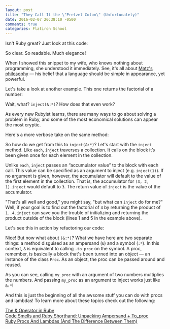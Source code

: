 ```yaml
---
layout: post
title: "They Call It the \"Pretzel Colon\" (Unfortunately)"
date: 2016-02-07 20:38:10 -0500
comments: true
categories: Flatiron School
---
```

Isn't Ruby great? Just look at this code:</p>
<script src="//repl.it/embed/Bk8h/1.js"></script>
<p>So clear. So readable. Much elegance!</p>
<p>When I showed this snippet to my wife, who knows nothing about programming, she understood it immediately. See, it's all about <a href="https://www.ruby-lang.org/en/about/" target="_blank">Matz's philosophy</a> — his belief that a language should be simple in appearance, yet powerful.</p>
<p>Let's take a look at another example. This one returns the factorial of a number:</p>
<script src="//repl.it/embed/Bk8k/2.js"></script>
<p>Wait, what? <code>inject(&:*)</code>? How does that even work?</p>
<p>As every new Rubyist learns, there are many ways to go about solving a problem in Ruby, and some of the most economical solutions can appear the most cryptic.</p>
<p>Here's a more verbose take on the same method:</p>
<script src="//repl.it/embed/Bk9Z/2.js"></script>
<p>So how do we get from this to <code>inject(&:*)</code>? Let's start with the <code>inject</code> method. Like <code>each</code>, <code>inject</code> traverses a collection. It calls on the block it’s been given once for each element in the collection.</p>
<p>Unlike <code>each</code>, <code>inject</code> passes an “accumulator value” to the block with each call. This value can be specified as an argument to inject (e.g. <code>inject(1)</code>). If no argument is given, however, the accumulator will default to the value of the first element in the collection. That is, the accumulator for <code>[3, 2, 1].inject</code> would default to <code>3</code>. The return value of <code>inject</code> is the value of the accumulator.</p>
<p>"That's all well and good," you might say, "but what can <code>inject</code> do for me?" Well, if your goal is to find out the factorial of <code>4</code> by returning the product of <code>1..4</code>, <code>inject</code> can save you the trouble of initializing and returning the product outside of the block</code> (lines 1 and 5 in the example above).</p>
<p>Let's see this in action by refactoring our code:</p>
<script src="//repl.it/embed/Bk9s/1.js"></script>
<p>Nice! But now what about <code>(&:*)</code>? What we have here are two separate things: a method disguised as an ampersand (<code>&</code>) and a symbol (<code>:*</code>). In this context, <code>&</code> is equivalent to calling <code>.to_proc</code> on the symbol. A proc, remember, is basically a block that's been turned into an object — an instance of the class <code>Proc</code>. As an object, the proc can be passed around and reused.</p>
<script src="//repl.it/embed/Bkbd/0.js"></script>
<p>As you can see, calling <code>my_proc</code> with an argument of two numbers multiplies the numbers. And passing <code>my_proc</code> as an argument to inject works just like <code>&:*</code>!</p>
<p>And this is just the beginning of all the awsome stuff you can do with procs and lambdas! To learn more about these topics check out the following:</p>
<a href="http://ablogaboutcode.com/2012/01/04/the-ampersand-operator-in-ruby/" target="_blank">The & Operator in Ruby</a><br>
<a href="http://vaidehijoshi.github.io/blog/2015/06/02/code-smells-and-ruby-shorthand-unpacking-ampersand-plus-to-proc/" target="_blank">Code Smells and Ruby Shorthand: Unpacking Ampersand + To_proc</a><br>
<a href="http://www.skorks.com/2010/05/ruby-procs-and-lambdas-and-the-difference-between-them/" target="_blank">Ruby Procs And Lambdas (And The Difference Between Them)</a>